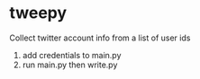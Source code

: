 # tweepy
Collect twitter account info from a list of user ids

1. add credentials to main.py
2. run main.py then write.py
